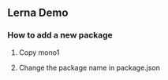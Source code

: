 ## Lerna Demo

### How to add a new package

1. Copy mono1

2. Change the package name in package.json

